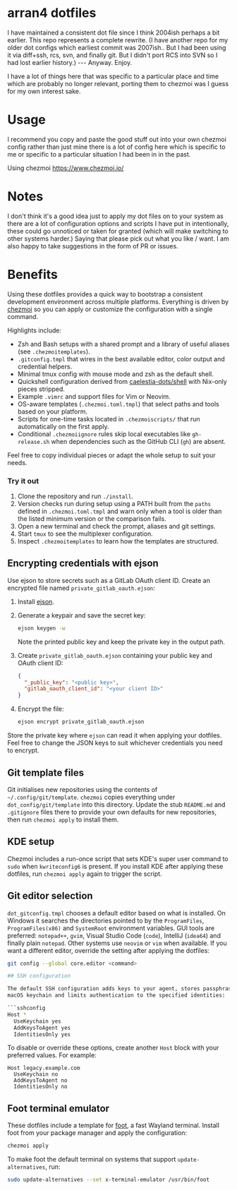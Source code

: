 # arran4 dotfiles

I have maintained a consistent dot file since I think 2004ish perhaps a bit earlier. This repo represents a complete
rewrite. (I have another repo for my older dot configs which earliest commit was 2007ish.. But I had been using it via
diff+ssh, rcs, svn, and finally git. But I didn't port RCS into SVN so I had lost earlier history.) --- Anyway. Enjoy.

I have a lot of things here that was specific to a particular place and time which are probably no longer relevant,
porting them to chezmoi was I guess for my own interest sake.

# Usage

I recommend you copy and paste the good stuff out into your own chezmoi config rather than just mine there is a lot of
config here which is specific to me or specific to a particular situation I had been in in the past.

Using chezmoi https://www.chezmoi.io/

# Notes

I don't think it's a good idea just to apply my dot files on to your system as there are a lot of configuration options
and scripts I have put in intentionally, these could go unnoticed or taken for granted (which will make switching to
other systems harder.) Saying that please pick out what you like / want. I am also happy to take suggestions in the form
of PR or issues.


# Benefits

Using these dotfiles provides a quick way to bootstrap a consistent development
environment across multiple platforms. Everything is driven by
[chezmoi](https://www.chezmoi.io/) so you can apply or customize the configuration
with a single command.

Highlights include:

- Zsh and Bash setups with a shared prompt and a library of useful aliases (see `.chezmoitemplates`).
- `.gitconfig.tmpl` that wires in the best available editor, color output and credential helpers.
- Minimal tmux config with mouse mode and zsh as the default shell.
- Quickshell configuration derived from [caelestia-dots/shell](https://github.com/caelestia-dots/shell) with Nix-only pieces stripped.
- Example `.vimrc` and support files for Vim or Neovim.
- OS-aware templates (`.chezmoi.toml.tmpl`) that select paths and tools based on your platform.
- Scripts for one-time tasks located in `.chezmoiscripts/` that run automatically on the first apply.
- Conditional `.chezmoiignore` rules skip local executables like
  `gh-release.sh` when dependencies such as the GitHub CLI (`gh`) are absent.

Feel free to copy individual pieces or adapt the whole setup to suit your needs.

### Try it out

1. Clone the repository and run `./install`.
2. Version checks run during setup using a PATH built from the `paths` defined in `.chezmoi.toml.tmpl` and warn only when a tool is older than the listed minimum version or the comparison fails.
3. Open a new terminal and check the prompt, aliases and git settings.
4. Start `tmux` to see the multiplexer configuration.
5. Inspect `.chezmoitemplates` to learn how the templates are structured.

## Encrypting credentials with ejson

Use ejson to store secrets such as a GitLab OAuth client ID. Create an encrypted
file named `private_gitlab_oauth.ejson`:

1. Install [ejson](https://github.com/Shopify/ejson).
2. Generate a keypair and save the secret key:

   ```sh
   ejson keygen -w
   ```

   Note the printed public key and keep the private key in the output path.
3. Create `private_gitlab_oauth.ejson` containing your public key and OAuth client ID:

   ```json
   {
     "_public_key": "<public key>",
     "gitlab_oauth_client_id": "<your client ID>"
   }
   ```

4. Encrypt the file:

   ```sh
   ejson encrypt private_gitlab_oauth.ejson
   ```

Store the private key where `ejson` can read it when applying your dotfiles.
Feel free to change the JSON keys to suit whichever credentials you need to
encrypt.

## Git template files

Git initialises new repositories using the contents of
`~/.config/git/template`. `chezmoi` copies everything under
`dot_config/git/template` into this directory. Update the stub `README.md` and
`.gitignore` files there to provide your own defaults for new repositories,
then run `chezmoi apply` to install them.

## KDE setup

Chezmoi includes a run-once script that sets KDE's super user command to `sudo` when `kwriteconfig6` is present. If you install KDE after applying these dotfiles, run `chezmoi apply` again to trigger the script.

## Git editor selection

`dot_gitconfig.tmpl` chooses a default editor based on what is installed. On
Windows it searches the directories pointed to by the `ProgramFiles`,
`ProgramFiles(x86)` and `SystemRoot` environment variables. GUI tools are
preferred: `notepad++`, `gvim`, Visual Studio Code (`code`), IntelliJ
(`idea64`) and finally plain `notepad`. Other systems use `neovim` or `vim`
when available.
If you want a different editor, override the setting after applying the
dotfiles:

```sh
git config --global core.editor <command>

## SSH configuration

The default SSH configuration adds keys to your agent, stores passphrases in the
macOS keychain and limits authentication to the specified identities:

```sshconfig
Host *
  UseKeychain yes
  AddKeysToAgent yes
  IdentitiesOnly yes
```

To disable or override these options, create another `Host` block with your
preferred values. For example:

```sshconfig
Host legacy.example.com
  UseKeychain no
  AddKeysToAgent no
  IdentitiesOnly no
```

## Foot terminal emulator

These dotfiles include a template for [foot](https://codeberg.org/dnkl/foot), a
fast Wayland terminal. Install foot from your package manager and apply the
configuration:

```sh
chezmoi apply
```

To make foot the default terminal on systems that support `update-alternatives`,
run:

```sh
sudo update-alternatives --set x-terminal-emulator /usr/bin/foot
```

